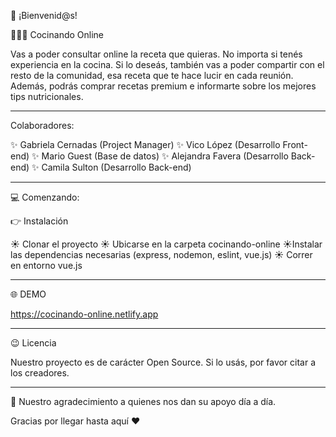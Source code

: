 

👋​ ¡Bienvenid@s!

👩🏻‍🍳 Cocinando Online

Vas a poder consultar online la receta que quieras. No importa si tenés experiencia en la cocina. Si lo deseás, también vas a poder compartir con el resto de la comunidad, esa receta que te hace lucir en cada reunión. Además, podrás comprar recetas premium e informarte sobre los mejores tips nutricionales.

---------------------------------------------------------------

Colaboradores:

✨​ Gabriela Cernadas (Project Manager)
✨​ Vico López (Desarrollo Front-end)
✨​ Mario Guest (Base de datos)
✨​ Alejandra Favera (Desarrollo Back-end)
✨​ Camila Sulton (Desarrollo Back-end)

---------------------------------------------------------------

💻 Comenzando:

👉​ Instalación

☀️​ Clonar el proyecto
☀️​ Ubicarse en la carpeta cocinando-online
☀️​ Instalar las dependencias necesarias (express, nodemon, eslint, vue.js)
☀️​ Correr en entorno vue.js

---------------------------------------------------------------

🌐 DEMO

https://cocinando-online.netlify.app

---------------------------------------------------------------

😉​ Licencia

Nuestro proyecto es de carácter Open Source. Si lo usás, por favor citar a los creadores.

---------------------------------------------------------------

🎁​ Nuestro agradecimiento a quienes nos dan su apoyo día a día.

Gracias por llegar hasta aquí ❤️
